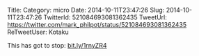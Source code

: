 Title: 
Category: micro
Date: 2014-10-11T23:47:26
Slug: 2014-10-11T23:47:26
TwitterId: 521084693081362435
TweetUrl: https://twitter.com/mark_philpot/status/521084693081362435
ReTweetUser: Kotaku

<i class="fa fa-retweet" aria-hidden="true"></i> This has got to stop: [bit.ly/1rnyZR4](http://bit.ly/1rnyZR4)